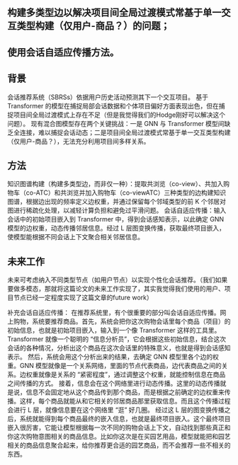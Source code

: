 ## 构建多类型边以解决项目间全局过渡模式常基于单一交互类型构建（仅用户-商品？）的问题；
## 使用会话自适应传播方法。

## 背景
会话推荐系统（SBRSs）依据用户历史活动预测其下一个交互项目。
基于 Transformer 的模型在捕捉局部会话数据和个体项目偏好方面表现出色，但在捕捉项目间全局过渡模式上存在不足（但是我觉得我们的Hodge刚好可以解决这个问题）。
现有混合图模型存在两个关键挑战：一是 GNN 与 Transformer 模型间缺乏全连接，难以捕捉会话动态；二是项目间全局过渡模式常基于单一交互类型构建（仅用户-商品？），无法充分利用项目间多样关系。

## 方法
知识图谱构建（构建多类型边，而非仅一种）：提取共浏览（co-view）、共加入购物车（co-ATC）和共浏览并加入购物车（co-viewATC）三种类型的边构建知识图谱，根据边出现的频率定义边权重，并通过保留每个邻域类型的前 K 个邻居对图进行稀疏化处理，以减轻计算负担和避免过平滑问题。
会话自适应传播：输入会话中的初始项目嵌入到 Transformer 中，得到会话感知表示，以此确定 GNN 模型的边权重，动态传播邻居信息。经过 L 层图变换传播，获取最终项目嵌入，使模型能根据不同会话上下文聚合相关邻居信息。


## 未来工作
未来可考虑纳入不同类型节点（如用户节点）以实现个性化会话推荐。（我们如果要做多模态，那就将这篇论文的未来工作实现了，其实我觉得我们使用的用户、项目节点已经一定程度实现了这篇文章的future work）



补充会话自适应传播：
在推荐系统里，有个很重要的部分叫会话自适应传播。网上购物，系统要推荐商品。首先，系统会把你这次购物会话里每个商品（项目）的初始信息，也就是初始项目嵌入，输入到一个像 Transformer 这样的工具里。Transformer 就像一个聪明的 “信息分析员”，它会根据这些初始信息，结合这次会话的各种情况，分析出这个商品在这次会话里的特殊意义，也就是得到会话感知表示。
然后，系统会用这个分析出来的结果，去确定 GNN 模型里各个边的权重。GNN 模型就像是一个关系网络，里面的节点代表商品，边代表商品之间的关系。边权重就像是关系的 “紧密程度”，通过调整这个权重，就能控制信息在商品之间传播的方式。
接着，信息会在这个网络里进行动态传播。这里的动态传播就是说，信息不会固定地从这个商品传到那个商品，而是根据之前确定的边权重来传播。这样，每个商品就能从和它相关的邻居商品那里获取信息。而且这个传播过程会进行 L 层，就像信息要在这个网络里 “逛” 好几圈。
经过这 L 层的图变换传播之后，系统就能得到每个商品最终的嵌入信息，也就是最终项目嵌入。这个最终项目嵌入很厉害，它能让模型根据每一次不同的购物会话上下文，自动找到那些真正和你这次购物意图相关的商品信息。比如你这次是在买园艺用品，模型就能把和园艺相关的商品信息聚合起来，给你推荐更合适的园艺商品，而不会推荐一些不相关的东西。